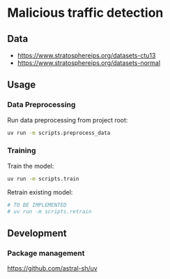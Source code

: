 # Malicious traffic detection

## Data

- <https://www.stratosphereips.org/datasets-ctu13>
- <https://www.stratosphereips.org/datasets-normal>

## Usage

### Data Preprocessing

Run data preprocessing from project root:

```sh
uv run -m scripts.preprocess_data
```

### Training

Train the model:

```sh
uv run -m scripts.train
```

Retrain existing model:

```sh
# TO BE IMPLEMENTED
# uv run -m scripts.retrain
```

## Development

### Package management

<https://github.com/astral-sh/uv>
